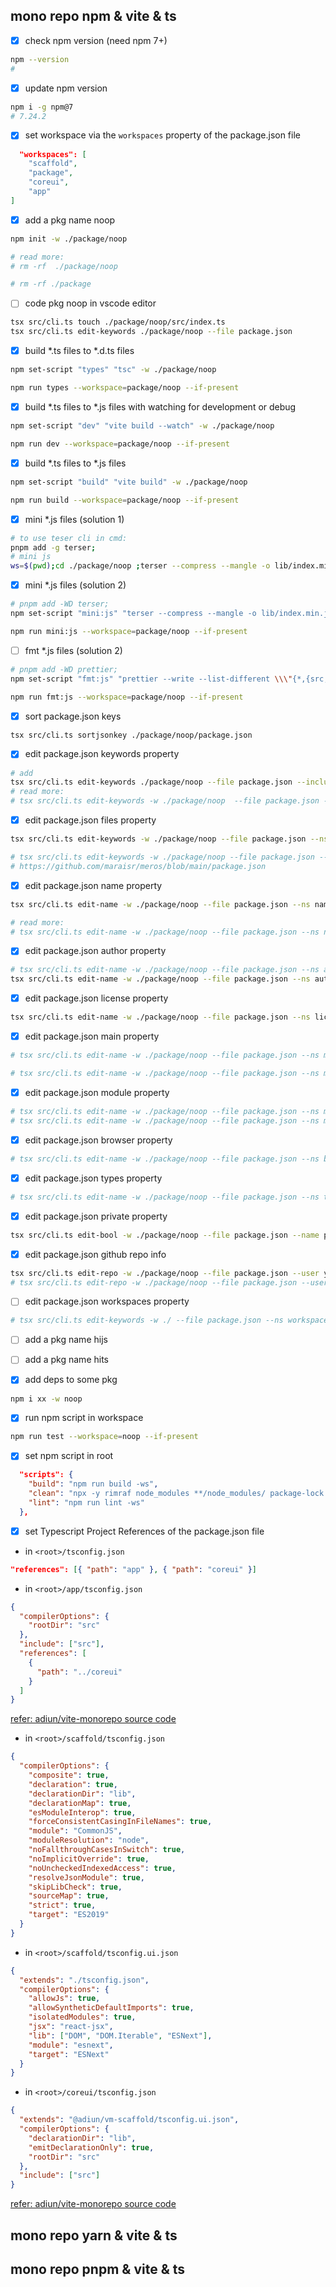## mono repo npm  & vite & ts

- [x] check npm version (need npm 7+)
```bash
npm --version
# 
```

- [x] update npm version
```bash
npm i -g npm@7
# 7.24.2
```

- [x] set workspace via the `workspaces` property of the package.json file
```json
  "workspaces": [
    "scaffold",
    "package",
    "coreui",
    "app"
]
```

- [x] add a pkg name noop
```bash
npm init -w ./package/noop

# read more:
# rm -rf  ./package/noop

# rm -rf ./package
```

- [ ] code pkg noop in vscode editor
```bash
tsx src/cli.ts touch ./package/noop/src/index.ts
tsx src/cli.ts edit-keywords ./package/noop --file package.json
```

- [x] build *.ts files to *.d.ts files
```bash
npm set-script "types" "tsc" -w ./package/noop 

npm run types --workspace=package/noop --if-present
```

- [x] build *.ts files to *.js files with watching for development or debug 
```bash
npm set-script "dev" "vite build --watch" -w ./package/noop 

npm run dev --workspace=package/noop --if-present
```

- [x] build *.ts files to *.js files
```bash
npm set-script "build" "vite build" -w ./package/noop 

npm run build --workspace=package/noop --if-present
```


- [x] mini *.js files (solution 1)
```bash
# to use teser cli in cmd:
pnpm add -g terser;
# mini js
ws=$(pwd);cd ./package/noop ;terser --compress --mangle -o lib/index.min.js -- lib/index.js;cd $ws;
```

- [x] mini *.js files (solution 2)
```bash
# pnpm add -WD terser;
npm set-script "mini:js" "terser --compress --mangle -o lib/index.min.js -- lib/index.js" -w ./package/noop 

npm run mini:js --workspace=package/noop --if-present
```

- [ ] fmt *.js files (solution 2)
```bash
# pnpm add -WD prettier;
npm set-script "fmt:js" "prettier --write --list-different \\\"{*,{src,examples,test}/**/*,.github/**/*}.{ts,tsx,json,yml,md}\\\"" -w ./package/noop 

npm run fmt:js --workspace=package/noop --if-present
```





- [x] sort package.json keys
```bash
tsx src/cli.ts sortjsonkey ./package/noop/package.json
```

- [x] edit package.json keywords property
```bash
# add
tsx src/cli.ts edit-keywords ./package/noop --file package.json --include "zero,noop,typescript,do nothing"
# read more:
# tsx src/cli.ts edit-keywords -w ./package/noop  --file package.json --exclude "zero,noop,typescript,do nothing"
```

- [x] edit package.json files property
```bash
tsx src/cli.ts edit-keywords -w ./package/noop --file package.json --ns files --include "package.json,lib"

# tsx src/cli.ts edit-keywords -w ./package/noop --file package.json --ns files --include "package.json,browser,node"
# https://github.com/maraisr/meros/blob/main/package.json
```

- [x] edit package.json name property
```bash
tsx src/cli.ts edit-name -w ./package/noop --file package.json --ns name --org "zero" --name "noop"

# read more:
# tsx src/cli.ts edit-name -w ./package/noop --file package.json --ns name --name "noop"
```

- [x] edit package.json author property
```bash
# tsx src/cli.ts edit-name -w ./package/noop --file package.json --ns author --name "ymc-github"
tsx src/cli.ts edit-name -w ./package/noop --file package.json --ns author --name "yemiancheng <ymc.github@gmail.com> (https://github.com/ymc-github)"
```

- [x] edit package.json license property
```bash
tsx src/cli.ts edit-name -w ./package/noop --file package.json --ns license --name "MIT"
```

- [x] edit package.json main property
```bash
# tsx src/cli.ts edit-name -w ./package/noop --file package.json --ns main --name "./lib/index.umd.js"

# tsx src/cli.ts edit-name -w ./package/noop --file package.json --ns main --name "node/index.js"
```

- [x] edit package.json module property
```bash
# tsx src/cli.ts edit-name -w ./package/noop --file package.json --ns module --name "./lib/index.es.js"
# tsx src/cli.ts edit-name -w ./package/noop --file package.json --ns module --name "node/index.mjs"
```


- [x] edit package.json browser property
```bash
# tsx src/cli.ts edit-name -w ./package/noop --file package.json --ns browser --name "browser/index.mjs"
```

- [x] edit package.json types property
```bash
# tsx src/cli.ts edit-name -w ./package/noop --file package.json --ns types --name "./lib/index.d.ts"
```



- [x] edit package.json private property
```bash
tsx src/cli.ts edit-bool -w ./package/noop --file package.json --name private --value false
```

- [x] edit package.json github repo info
```bash
tsx src/cli.ts edit-repo -w ./package/noop --file package.json --user ymc-github --repo zero-iconfont-hiicon
# tsx src/cli.ts edit-repo -w ./package/noop --file package.json --user ymc-github --repo zero-iconfont-hiicon --mono true --name noop --packageLoc package --branch main
```



- [ ] edit package.json workspaces property
```bash
# tsx src/cli.ts edit-keywords -w ./ --file package.json --ns workspaces --include "package,lib"
```




- [ ] add a pkg name hijs
- [ ] add a pkg name hits


- [x] add deps to some pkg
```bash
npm i xx -w noop
```

- [x] run npm script in workspace
```bash
npm run test --workspace=noop --if-present
```

- [x] set npm script in root
```json
  "scripts": {
    "build": "npm run build -ws",
    "clean": "npx -y rimraf node_modules **/node_modules/ package-lock.json && npm i",
    "lint": "npm run lint -ws"
  },
```


- [x] set Typescript Project References of the package.json file
- in `<root>/tsconfig.json`
```json
"references": [{ "path": "app" }, { "path": "coreui" }]
```

- in `<root>/app/tsconfig.json`
```json
{
  "compilerOptions": {
    "rootDir": "src"
  },
  "include": ["src"],
  "references": [
    {
      "path": "../coreui"
    }
  ]
}
```
[refer: adiun/vite-monorepo source code](https://github.com/adiun/vite-monorepo/)

- in `<root>/scaffold/tsconfig.json`
```json
{
  "compilerOptions": {
    "composite": true,
    "declaration": true,
    "declarationDir": "lib",
    "declarationMap": true,
    "esModuleInterop": true,
    "forceConsistentCasingInFileNames": true,
    "module": "CommonJS",
    "moduleResolution": "node",
    "noFallthroughCasesInSwitch": true,
    "noImplicitOverride": true,
    "noUncheckedIndexedAccess": true,
    "resolveJsonModule": true,
    "skipLibCheck": true,
    "sourceMap": true,
    "strict": true,
    "target": "ES2019"
  }
}
```

- in `<root>/scaffold/tsconfig.ui.json`
```json
{
  "extends": "./tsconfig.json",
  "compilerOptions": {
    "allowJs": true,
    "allowSyntheticDefaultImports": true,
    "isolatedModules": true,
    "jsx": "react-jsx",
    "lib": ["DOM", "DOM.Iterable", "ESNext"],
    "module": "esnext",
    "target": "ESNext"
  }
}
```

- in `<root>/coreui/tsconfig.json`
```json
{
  "extends": "@adiun/vm-scaffold/tsconfig.ui.json",
  "compilerOptions": {
    "declarationDir": "lib",
    "emitDeclarationOnly": true,
    "rootDir": "src"
  },
  "include": ["src"]
}
```


[refer: adiun/vite-monorepo source code](https://github.com/adiun/vite-monorepo/)


## mono repo yarn  & vite & ts

## mono repo pnpm & vite & ts
